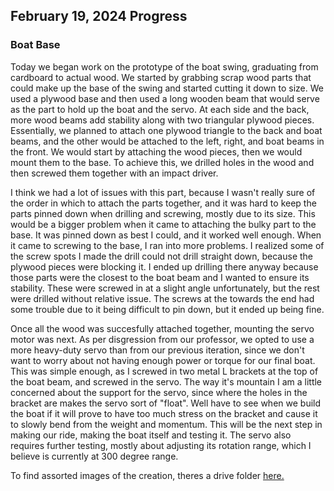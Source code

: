 ## February 19, 2024 Progress

### Boat Base

Today we began work on the prototype of the boat swing, graduating from cardboard to actual wood. We started by grabbing scrap wood parts that could make up the base of the swing and started cutting it down to size. We used a plywood base and then used a long wooden beam that would serve as the part to hold up the boat and the servo. At each side and the back, more wood beams add stability along with two triangular plywood pieces. Essentially, we planned to attach one plywood triangle to the back and boat beams, and the other would be attached to the left, right, and boat beams in the front. We would start by attaching the wood pieces, then we would mount them to the base. To achieve this, we drilled holes in the wood and then screwed them together with an impact driver. 

I think we had a lot of issues with this part, because I wasn't really sure of the order in which to attach the parts together, and it was hard to keep the parts pinned down when drilling and screwing, mostly due to its size. This would be a bigger problem when it came to attaching the bulky part to the base. It was pinned down as best I could, and it worked well enough. When it came to screwing to the base, I ran into more problems. I realized some of the screw spots I made the drill could not drill straight down, because the plywood pieces were blocking it. I ended up drilling there anyway because those parts were the closest to the boat beam and I wanted to ensure its stability. These were screwed in at a slight angle unfortunately, but the rest were drilled without relative issue. The screws at the towards the end had some trouble due to it being difficult to pin down, but it ended up being fine. 

Once all the wood was succesfully attached together, mounting the servo motor was next. As per disgression from our professor, we opted to use a more heavy-duty servo than from our previous iteration, since we don't want to worry about not having enough power or torque for our final boat. This was simple enough, as I screwed in two metal L brackets at the top of the boat beam, and screwed in the servo. The way it's mountain I am a little concerned about the support for the servo, since where the holes in the bracket are makes the servo sort of "float". Well have to see when we build the boat if it will prove to have too much stress on the bracket and cause it to slowly bend from the weight and momentum. This will be the next step in making our ride, making the boat itself and testing it. The servo also requires further testing, mostly about adjusting its rotation range, which I believe is currently at 300 degree range.

To find assorted images of the creation, theres a drive folder [here.](https://drive.google.com/drive/folders/1uuY28TyvVfhKKIAfjUwQv1pkTFVLING2?usp=sharing)
